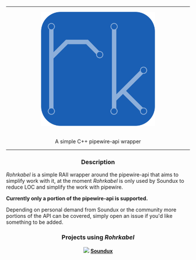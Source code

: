 <hr/>

<div align="center"> 
    <img src="assets/logo.svg" height=312>
</div>

<br/>

<p align="center">
    A simple C++ pipewire-api wrapper
</p>

<hr/>

<div align="center">

### Description

<div align="left">

_Rohrkabel_ is a simple RAII wrapper around the pipewire-api that aims to simplify work with it, at the moment _Rohrkabel_ is only used by Soundux to reduce LOC and simplify the work with pipewire.  

**Currently only a portion of the pipewire-api is supported.**  

Depending on personal demand from Soundux or the community more portions of the API can be covered, simply open an issue if you'd like something to be added.

</div>

### Projects using _Rohrkabel_
<img src="https://avatars.githubusercontent.com/u/74979035?s=200&v=4" width=15/> <b>[Soundux](https://github.com/Soundux)</b>

</div>